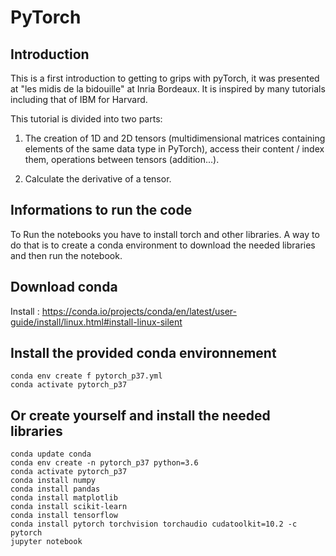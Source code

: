 # PyTorch


## Introduction

This is a first introduction to getting to grips with pyTorch, it was presented at "les midis de la bidouille" at Inria Bordeaux.
It is inspired by many tutorials including that of IBM for Harvard. 

This tutorial is divided into two parts:

   1. The creation of 1D and 2D tensors (multidimensional matrices
      containing elements of the same data type in PyTorch),
      access their content / index them, operations between tensors
      (addition...).

   2. Calculate the derivative of a tensor.


## Informations to run the code
To Run the notebooks you have to install torch and other libraries. 
A way to do that is to create a conda environment to download the needed libraries and then run the notebook.

## Download conda


Install : https://conda.io/projects/conda/en/latest/user-guide/install/linux.html#install-linux-silent

## Install the provided conda environnement 

```shell=bash
conda env create f pytorch_p37.yml
conda activate pytorch_p37
```

## Or create yourself and install the needed libraries

```shell=bash
conda update conda
conda env create -n pytorch_p37 python=3.6
conda activate pytorch_p37
conda install numpy
conda install pandas
conda install matplotlib
conda install scikit-learn
conda install tensorflow
conda install pytorch torchvision torchaudio cudatoolkit=10.2 -c pytorch
jupyter notebook
```
